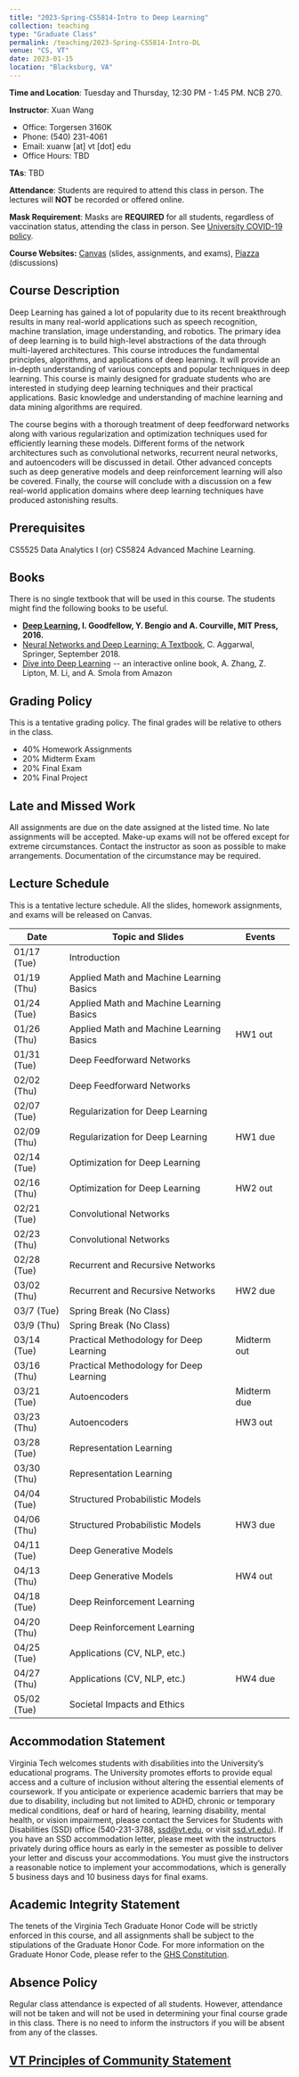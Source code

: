 ```yaml
---
title: "2023-Spring-CS5814-Intro to Deep Learning"
collection: teaching
type: "Graduate Class"
permalink: /teaching/2023-Spring-CS5814-Intro-DL
venue: "CS, VT"
date: 2023-01-15
location: "Blacksburg, VA"
---
```


**Time and Location**: Tuesday and Thursday, 12:30 PM - 1:45 PM. NCB 270.

**Instructor**: Xuan Wang
- Office: Torgersen 3160K
- Phone: (540) 231-4061
- Email: xuanw [at] vt [dot] edu
- Office Hours: TBD

**TAs**: TBD

**Attendance**: Students are required to attend this class in person. The lectures will **NOT** be recorded or offered online.

**Mask Requirement**: Masks are **REQUIRED** for all students, regardless of vaccination status, attending the class in person. See [University COVID-19 policy](https://vtx.vt.edu/articles/2021/08/unirel-mask-requirements.html). 

**Course Websites:** [Canvas](https://canvas.vt.edu/courses/165447) (slides, assignments, and exams), [Piazza](https://piazza.com/vt/spring2023/cs_5814_20672_202301) (discussions)


## Course Description
Deep Learning has gained a lot of popularity due to its recent breakthrough results in many real-world applications such as speech recognition, machine translation, image understanding, and robotics. The primary idea of deep learning is to build high-level abstractions of the data through multi-layered architectures. This course introduces the fundamental principles, algorithms, and applications of deep learning. It will provide an in-depth understanding of various concepts and popular techniques in deep learning. This course is mainly designed for graduate students who are interested in studying deep learning techniques and their practical applications. Basic knowledge and understanding of machine learning and data mining algorithms are required.

The course begins with a thorough treatment of deep feedforward networks along with various regularization and optimization techniques used for efficiently learning these models. Different forms of the network architectures such as convolutional networks, recurrent neural networks, and autoencoders will be discussed in detail. Other advanced concepts such as deep generative models and deep reinforcement learning will also be covered. Finally, the course will conclude with a discussion on a few real-world application domains where deep learning techniques have produced astonishing results.


## Prerequisites
CS5525 Data Analytics I (or) CS5824 Advanced Machine Learning.


## Books
There is no single textbook that will be used in this course. The students might find the following books to be useful.
- **[Deep Learning](https://www.deeplearningbook.org/), I. Goodfellow, Y. Bengio and A. Courville, MIT Press, 2016.**
- [Neural Networks and Deep Learning: A Textbook](http://www.charuaggarwal.net/neural.htm), C. Aggarwal, Springer, September 2018.
- [Dive into Deep Learning](https://d2l.ai/) -- an interactive online book, A. Zhang, Z. Lipton, M. Li, and A. Smola from Amazon


## Grading Policy
This is a tentative grading policy. The final grades will be relative to others in the class.
- 40% Homework Assignments
- 20% Midterm Exam
- 20% Final Exam
- 20% Final Project


## Late and Missed Work
All assignments are due on the date assigned at the listed time. No late assignments will be accepted. Make-up exams will not be offered except for extreme circumstances. Contact the instructor as soon as possible to make arrangements. Documentation of the circumstance may be required.


## Lecture Schedule
This is a tentative lecture schedule. All the slides, homework assignments, and exams will be released on Canvas.

| Date | Topic and Slides | Events |
|---|---|---|
| 01/17 (Tue) | Introduction |  |
| 01/19 (Thu) | Applied Math and Machine Learning Basics |  |
| 01/24 (Tue) | Applied Math and Machine Learning Basics |  |
| 01/26 (Thu) | Applied Math and Machine Learning Basics | HW1 out |
| 01/31 (Tue) | Deep Feedforward Networks |  |
| 02/02 (Thu) | Deep Feedforward Networks |  |
| 02/07 (Tue) | Regularization for Deep Learning |  |
| 02/09 (Thu) | Regularization for Deep Learning | HW1 due |
| 02/14 (Tue) | Optimization for Deep Learning |  |
| 02/16 (Thu) | Optimization for Deep Learning | HW2 out |
| 02/21 (Tue) | Convolutional Networks |  |
| 02/23 (Thu) | Convolutional Networks |  |
| 02/28 (Tue) | Recurrent and Recursive Networks |  |
| 03/02 (Thu) | Recurrent and Recursive Networks | HW2 due |
| 03/7 (Tue) | Spring Break (No Class) |  |
| 03/9 (Thu) | Spring Break (No Class) |  |
| 03/14 (Tue) | Practical Methodology for Deep Learning | Midterm out |
| 03/16 (Thu) | Practical Methodology for Deep Learning |  |
| 03/21 (Tue) | Autoencoders | Midterm due |
| 03/23 (Thu) | Autoencoders | HW3 out |
| 03/28 (Tue) | Representation Learning |  |
| 03/30 (Thu) | Representation Learning |  |
| 04/04 (Tue) | Structured Probabilistic Models |  |
| 04/06 (Thu) | Structured Probabilistic Models | HW3 due |
| 04/11 (Tue) | Deep Generative Models |  |
| 04/13 (Thu) | Deep Generative Models | HW4 out |
| 04/18 (Tue) | Deep Reinforcement Learning |  |
| 04/20 (Thu) | Deep Reinforcement Learning |  |
| 04/25 (Tue) | Applications (CV, NLP, etc.) |  |
| 04/27 (Thu) | Applications (CV, NLP, etc.) | HW4 due |
| 05/02 (Tue) | Societal Impacts and Ethics |  |


## Accommodation Statement
Virginia Tech welcomes students with disabilities into the University’s educational programs. The University promotes efforts to provide equal access and a culture of inclusion without altering the essential elements of coursework. If you anticipate or experience academic barriers that may be due to disability, including but not limited to ADHD, chronic or temporary medical conditions, deaf or hard of hearing, learning disability, mental health, or vision impairment, please contact the Services for Students with Disabilities (SSD) office (540-231-3788, [ssd@vt.edu](mailto:ssd@vt.edu), or visit [ssd.vt.edu](ssd.vt.edu)). If you have an SSD accommodation letter, please meet with the instructors privately during office hours as early in the semester as possible to deliver your letter and discuss your accommodations. You must give the instructors a reasonable notice to implement your accommodations, which is generally 5 business days and 10 business days for final exams.


## Academic Integrity Statement
The tenets of the Virginia Tech Graduate Honor Code will be strictly enforced in this course, and all assignments shall be subject to the stipulations of the Graduate Honor Code. For more information on the Graduate Honor Code, please refer to the [GHS Constitution](https://graduateschool.vt.edu/academics/expectations/graduate-honor-system.html).


## Absence Policy
Regular class attendance is expected of all students. However, attendance will not be taken and will not be used in determining your final course grade in this class. There is no need to inform the instructors if you will be absent from any of the classes. 


## [VT Principles of Community Statement](https://www.inclusive.vt.edu/Programs/vtpoc0.html)
